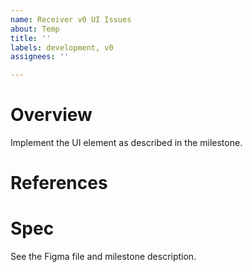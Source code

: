```yaml
---
name: Receiver v0 UI Issues
about: Temp
title: ''
labels: development, v0
assignees: ''

---
```


# Overview

Implement the UI element as described in the milestone.

# References


# Spec

See the Figma file and milestone description.
